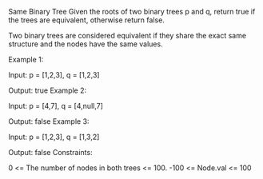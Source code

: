 Same Binary Tree
Given the roots of two binary trees p and q, return true if the trees are equivalent, otherwise return false.

Two binary trees are considered equivalent if they share the exact same structure and the nodes have the same values.

Example 1:



Input: p = [1,2,3], q = [1,2,3]

Output: true
Example 2:



Input: p = [4,7], q = [4,null,7]

Output: false
Example 3:



Input: p = [1,2,3], q = [1,3,2]

Output: false
Constraints:

0 <= The number of nodes in both trees <= 100.
-100 <= Node.val <= 100

